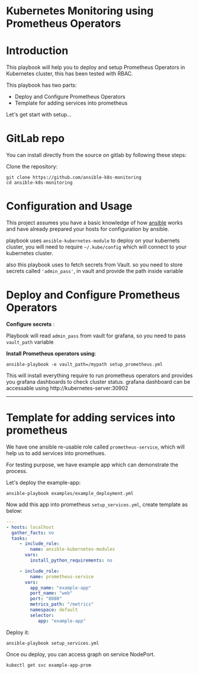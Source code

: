 # Kubernetes Monitoring using Prometheus Operators



# Introduction

This playbook will help you to deploy and setup Prometheus Operators in Kubernetes cluster, this has been tested with RBAC. 

This playbook has two parts:

- Deploy and Configure Prometheus Operators 
- Template for adding services into prometheus 



Let's get start with setup...



# GitLab repo

You can install directly from the source on gitlab by following these steps:

Clone the repository:

```shell
git clone https://github.com/ansible-k8s-monitoring
cd ansible-k8s-monitoring
```



# Configuration and Usage

This project assumes you have a basic knowledge of how [ansible](https://en.wikipedia.org/wiki/Ansible_(software)) works and have already prepared your hosts for configuration by ansible.

playbook uses `ansible-kubernetes-module`  to deploy on your kubernets cluster, you will need to require `~/.kube/config` which will connect to your kubernetes cluster. 

also this playbook uses to fetch secrets from Vault. so you need to store secrets called `'admin_pass'`, in vault and provide the path inside variable



# Deploy and Configure Prometheus Operators 

**Configure secrets** :

Playbook will read `admin_pass` from vault for grafana, so you need to pass `vault_path` variable

**Install Prometheus operators using**:

```shell
ansible-playbook -e vault_path=/mypath setup_prometheus.yml
```

This will install everything require to run prometheus operators and provides you grafana dashboards to check cluster status. grafana dashboard can be accessable using http://kubernetes-server:30902

---



# Template for adding services into prometheus 



We have one ansible re-usable role called `prometheus-service`,  which will help us to add services into promethues. 



For testing purpose, we have example app which can demonstrate the process. 

Let's deploy the example-app:

```shell
ansible-playbook examples/example_deployment.yml
```

Now add this app into prometheus `setup_services.yml`, create template as below: 

```yaml
---
- hosts: localhost
  gather_facts: no
  tasks:
     - include_role: 
         name: ansible-kubernetes-modules
       vars:
         install_python_requirements: no

     - include_role: 
         name: prometheus-service
       vars:
         app_name: "example-app"
         port_name: "web"
         port: "8080" 
         metrics_path: "/metrics" 
         namespace: default
         selector: 
            app: "example-app" 
```

Deploy it:

```shell
ansible-playbook setup_services.yml
```

Once ou deploy, you can access graph on service NodePort. 

```shell
kubectl get svc example-app-prom 
```
